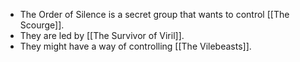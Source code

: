 - The Order of Silence is a secret group that wants to control [[The Scourge]].
- They are led by [[The Survivor of Viril]].
- They might have a way of controlling [[The Vilebeasts]].